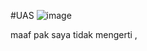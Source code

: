 #UAS
![image](https://user-images.githubusercontent.com/46735952/55852295-8b295d80-5b86-11e9-8111-d47e39ecd35f.png)

maaf pak saya tidak mengerti , 
